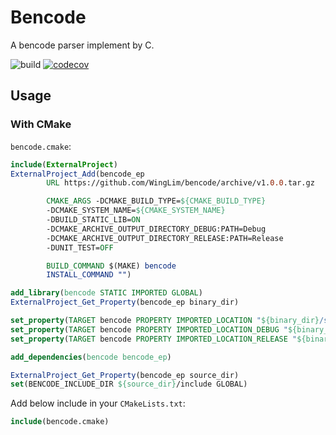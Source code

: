 # Bencode

A bencode parser implement by C.

![build](https://github.com/WingLim/bencode/workflows/build/badge.svg)
[![codecov](https://codecov.io/gh/WingLim/bencode/branch/main/graph/badge.svg?token=JKZFSM65UD)](https://codecov.io/gh/WingLim/bencode)

## Usage

### With CMake

`bencode.cmake`:

```cmake
include(ExternalProject)
ExternalProject_Add(bencode_ep
        URL https://github.com/WingLim/bencode/archive/v1.0.0.tar.gz

        CMAKE_ARGS -DCMAKE_BUILD_TYPE=${CMAKE_BUILD_TYPE}
        -DCMAKE_SYSTEM_NAME=${CMAKE_SYSTEM_NAME}
        -DBUILD_STATIC_LIB=ON
        -DCMAKE_ARCHIVE_OUTPUT_DIRECTORY_DEBUG:PATH=Debug
        -DCMAKE_ARCHIVE_OUTPUT_DIRECTORY_RELEASE:PATH=Release
        -DUNIT_TEST=OFF

        BUILD_COMMAND $(MAKE) bencode
        INSTALL_COMMAND "")

add_library(bencode STATIC IMPORTED GLOBAL)
ExternalProject_Get_Property(bencode_ep binary_dir)

set_property(TARGET bencode PROPERTY IMPORTED_LOCATION "${binary_dir}/src/libbencode.a")
set_property(TARGET bencode PROPERTY IMPORTED_LOCATION_DEBUG "${binary_dir}/src/Debug/libbencode.a")
set_property(TARGET bencode PROPERTY IMPORTED_LOCATION_RELEASE "${binary_dir}/src/Release/libbencode.a")

add_dependencies(bencode bencode_ep)

ExternalProject_Get_Property(bencode_ep source_dir)
set(BENCODE_INCLUDE_DIR ${source_dir}/include GLOBAL)
```

Add below include in your `CMakeLists.txt`:

```cmake
include(bencode.cmake)
```
